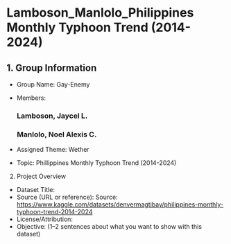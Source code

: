 # Lamboson_Manlolo_Philippines Monthly Typhoon Trend (2014-2024)

## 1. Group Information
- Group Name: Gay-Enemy
- Members:
  
  ### Lamboson, Jaycel L.
  
  ### Manlolo, Noel Alexis C.
  
- Assigned Theme: Wether
- Topic: Phillippines Monthly Typhoon Trend (2014-2024)

2. Project Overview
- Dataset Title:
- Source (URL or reference): Source: https://www.kaggle.com/datasets/denvermagtibay/philippines-monthly-typhoon-trend-2014-2024
- License/Attribution:
- Objective: (1–2 sentences about what you want to show with this dataset)
